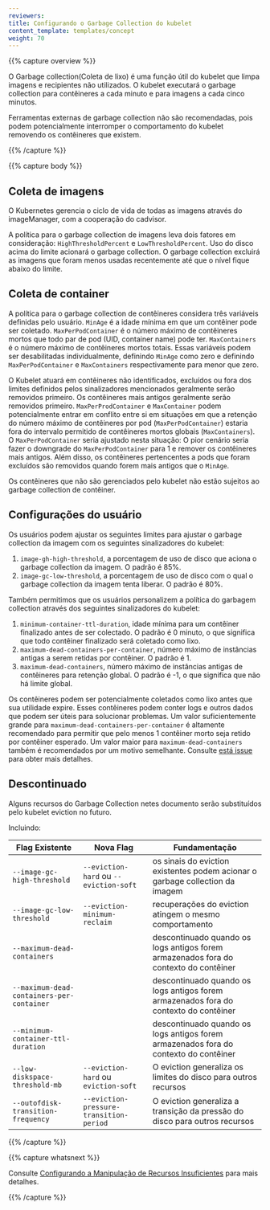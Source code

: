 ```yaml
---
reviewers:
title: Configurando o Garbage Collection do kubelet
content_template: templates/concept
weight: 70
---
```


{{% capture overview %}}

O Garbage collection(Coleta de lixo) é uma função útil do kubelet que limpa imagens e recipientes não utilizados. O kubelet executará o garbage collection para contêineres a cada minuto e para imagens a cada cinco minutos.

Ferramentas externas de garbage collection não são recomendadas, pois podem potencialmente interromper o comportamento do kubelet removendo os contêineres que existem.

{{% /capture %}}

{{% capture body %}}

## Coleta de imagens

O Kubernetes gerencia o ciclo de vida de todas as imagens através do imageManager, com a cooperação do cadvisor.

A política para o garbage collection de imagens leva dois fatores em consideração:
`HighThresholdPercent` e `LowThresholdPercent`. Uso do disco acima do limite acionará o garbage collection. O garbage collection excluirá as imagens que foram menos usadas recentemente até que o nível fique abaixo do limite.

## Coleta de container

A política para o garbage collection de contêineres considera três variáveis definidas pelo usuário. `MinAge` é a idade mínima em que um contêiner pode ser coletado. `MaxPerPodContainer` é o número máximo de contêineres mortos que todo par de pod (UID, container name) pode ter. `MaxContainers` é o número máximo de contêineres mortos totais. Essas variáveis podem ser desabilitadas individualmente, definindo `MinAge` como zero e definindo `MaxPerPodContainer` e `MaxContainers` respectivamente para menor que zero.

O Kubelet atuará em contêineres não identificados, excluídos ou fora dos limites definidos pelos sinalizadores mencionados geralmente serão removidos primeiro. Os contêineres mais antigos geralmente serão removidos primeiro. `MaxPerProdContainer` e `MaxContainer` podem potencialmente entrar em conflito entre si em situações em que a retenção do número máximo de contêineres por pod (`MaxPerPodContainer`) estaria fora do intervalo permitido de contêineres mortos globais (`MaxContainers`). O `MaxPerPodContainer` seria ajustado nesta situação: O pior cenário seria fazer o downgrade do `MaxPerPodContainer` para 1 e remover os contêineres mais antigos. Além disso, os contêineres pertencentes a pods que foram excluídos são removidos quando forem mais antigos que o `MinAge`.

Os contêineres que não são gerenciados pelo kubelet não estão sujeitos ao garbage collection de contêiner.

## Configurações do usuário

Os usuários podem ajustar os seguintes limites para ajustar o garbage collection da imagem com os seguintes sinalizadores do kubelet:

1. `image-gh-high-threshold`, a porcentagem de uso de disco que aciona o garbage collection da imagem. O padrão é 85%.
2. `image-gc-low-threshold`, a porcentagem de uso de disco com o qual o garbage collection da imagem tenta liberar. O padrão é 80%.

Também permitimos que os usuários personalizem a política do garbagem collection através dos seguintes sinalizadores do kubelet:

1. `minimum-container-ttl-duration`, idade mínima para um contêiner finalizado antes de ser colectado. O padrão é 0 minuto, o que significa que todo contêiner finalizado será coletado como lixo.
2. `maximum-dead-containers-per-container`, número máximo de instâncias antigas a serem retidas por contêiner. O padrão é 1.
3. `maximum-dead-containers`, número máximo de instâncias antigas de contêineres para retenção global. O padrão é -1, o que significa que não há limite global.

Os contêineres podem ser potencialmente coletados como lixo antes que sua utilidade expire. Esses contêineres podem conter logs e outros dados que podem ser úteis para solucionar problemas. Um valor suficientemente grande para `maximum-dead-containers-per-container` é altamente recomendado para permitir que pelo menos 1 contêiner morto seja retido por contêiner esperado. Um valor maior para `maximum-dead-containers` também é recomendados por um motivo semelhante.
Consulte [está issue](https://github.com/kubernetes/kubernetes/issues/13287) para obter mais detalhes.

## Descontinuado

Alguns recursos do Garbage Collection netes documento serão substituídos pelo kubelet eviction no futuro.

Incluindo:

| Flag Existente                            | Nova Flag                               | Fundamentação                                                                        |
| ----------------------------------------- | --------------------------------------- | ------------------------------------------------------------------------------------ |
| `--image-gc-high-threshold`               | `--eviction-hard` ou `--eviction-soft`  | os sinais do eviction existentes podem acionar o garbage collection da imagem        |
| `--image-gc-low-threshold`                | `--eviction-minimum-reclaim`            | recuperações do eviction atingem o mesmo comportamento                               |
| `--maximum-dead-containers`               |                                         | descontinuado quando os logs antigos forem armazenados fora do contexto do contêiner |
| `--maximum-dead-containers-per-container` |                                         | descontinuado quando os logs antigos forem armazenados fora do contexto do contêiner |
| `--minimum-container-ttl-duration`        |                                         | descontinuado quando os logs antigos forem armazenados fora do contexto do contêiner |
| `--low-diskspace-threshold-mb`            | `--eviction-hard` ou `eviction-soft`    | O eviction generaliza os limites do disco para outros recursos                       |
| `--outofdisk-transition-frequency`        | `--eviction-pressure-transition-period` | O eviction generaliza a transição da pressão do disco para outros recursos           |

{{% /capture %}}

{{% capture whatsnext %}}

Consulte [Configurando a Manipulação de Recursos Insuficientes](/docs/tasks/administer-cluster/out-of-resource/) para mais detalhes.

{{% /capture %}}
